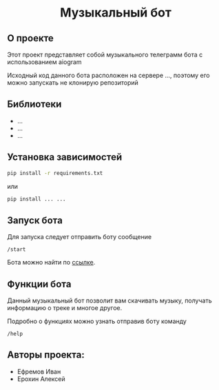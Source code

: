 <h1 align="center">Музыкальный бот</h1>

## О проекте
Этот проект представляет собой музыкального телеграмм бота с использованием aiogram 

Исходный код данного бота расположен на сервере ..., поэтому его можно запускать не клонирую репозиторий

## Библиотеки
 - ...
 - ...
 - ...

## Установка зависимостей 

```bash
pip install -r requirements.txt
```
или 

```bash
pip install ... ...
```
## Запуск бота
Для запуска следует отправить боту сообщение
```text
/start
```
Бота можно найти по [ссылке](https://t.me/MusicalYandexLyceumBot).

## Функции бота
Данный музыкальный бот позволит вам скачивать музыку, получать информацию о треке и многое другое.

Подробно о функциях можно узнать отправив боту команду
```text
/help
```

## Авторы проекта:
 - Ефремов Иван
 - Ерохин Алексей